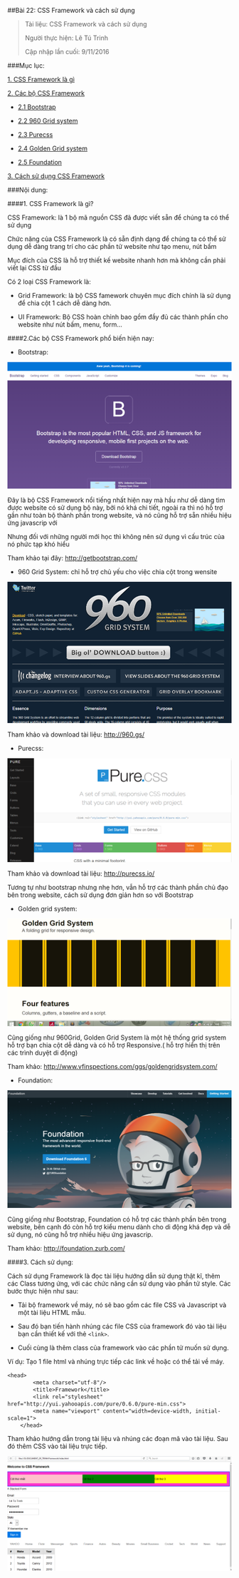 ##Bài 22: CSS Framework và cách sử dụng

>Tài liệu: CSS Framework và cách sử dụng
>
>Người thực hiện: Lê Tú Trinh
>
>Cập nhập lần cuối: 9/11/2016

###Mục lục:

[1. CSS Framework là gì](#1)

[2. Các bộ CSS Framework](#2)

- [2.1 Bootstrap](#2.1)

- [2.2 960 Grid system](#2.2)

- [2.3 Purecss](#2.3)

- [2.4 Golden Grid system](#2.4)

- [2.5 Foundation](#2.5)

[3. Cách sử dụng CSS Framework](#3)

###Nội dung:

<a name="1"></a>
####1. CSS Framework là gì?

CSS Framework: là 1 bộ mã nguồn CSS đã được viết sẵn để chúng ta có thể sử dụng

Chức năng của CSS Framework là có sẵn định dạng để chúng ta có thể sử dụng dễ dàng trang trí cho các phần tử website như tạo menu, nút bấm

Mục đích của CSS là hỗ trợ thiết kế website nhanh hơn mà không cần phải viết lại CSS từ đầu

Có 2 loại CSS Framework là:

- Grid Framework: là bộ CSS famework chuyên mục đích chính là sử dụng để chia cột 1 cách dễ dàng hơn.

- UI Framework: Bộ CSS hoàn chỉnh bao gồm đầy đủ các thành phần cho website như nút bấm, menu, form...

<a name="2"></a>
####2.Các bộ CSS Framework phổ biến hiện nay:

<a name="2.1"></a>
- Bootstrap: 

![a](https://github.com/TrinhTu/web_developer/blob/master/Task05_CSS_Course_01/Bai_22/image/a.png)

Đây là bộ CSS Framework nổi tiếng nhất hiện nay mà hầu như dễ dàng tìm được website có sử dụng bộ này, bởi nó khá chi tiết, ngoài ra thì nó hỗ trợ gần như toàn bộ thành phần trong website, và nó cũng hỗ trợ sẵn nhiều hiệu ứng javascrip với 

Nhưng đối với những người mới học thì không nên sử dụng vì cấu trúc của nó phức tạp khó hiểu

Tham khảo tại đây: http://getbootstrap.com/

<a name="2.2"></a>
- 960 Grid System: chỉ hỗ trợ chủ yếu cho việc chia cột trong wensite

![b](https://github.com/TrinhTu/web_developer/blob/master/Task05_CSS_Course_01/Bai_22/image/b.png)

Tham khảo và download tài liệu: http://960.gs/

<a name="2.3"></a>
- Purecss: 

![c](https://github.com/TrinhTu/web_developer/blob/master/Task05_CSS_Course_01/Bai_22/image/c.png)

Tham khảo và download tài liệu: http://purecss.io/

Tương tự như bootstrap nhưng nhẹ hơn, vẫn hỗ trợ các thành phần chủ đạo bên trong website, cách sử dụng đơn giản hơn so với Bootstrap

<a name="2.4"></a>
- Golden grid system: 

![d](https://github.com/TrinhTu/web_developer/blob/master/Task05_CSS_Course_01/Bai_22/image/d.png)

Cũng giống như 960Grid, Golden Grid System là một hệ thống grid system hỗ trợ bạn chia cột dễ dàng và có hỗ trợ Responsive.( hỗ trợ hiển thị trên các trình duyệt di động)

Tham khảo: http://www.vfinspections.com/ggs/goldengridsystem.com/

<a name="2.5"></a>
- Foundation: 

![e](https://github.com/TrinhTu/web_developer/blob/master/Task05_CSS_Course_01/Bai_22/image/e.png)

Cũng giống như Bootstrap, Foundation có hỗ trợ các thành phần bên trong website, bên cạnh đó còn hỗ trợ kiểu menu dành cho di động khá đẹp và dễ sử dụng, nó cũng hỗ trợ nhiều hiệu ứng javascrip.

Tham khảo: http://foundation.zurb.com/

<a name="3"></a>
####3. Cách sử dụng:

Cách sử dụng Framework là đọc tài liệu hướng dẫn sử dụng thật kĩ, thêm các Class tương ứng, với các chức năng cần sử dụng vào phần tử style. Các bước thực hiện như sau:

- Tải bộ framework về máy, nó sẽ bao gồm các file CSS và Javascript và một tài liệu HTML mẫu.

- Sau đó bạn tiến hành nhúng các file CSS của framework đó vào tài liệu bạn cần thiết kế với thẻ `<link>`.

- Cuối cùng là thêm class của framework vào các phần tử muốn sử dụng.

Ví dụ: Tạo 1 file html và nhúng trực tiếp các link về hoặc có thể tải về máy.

```
<head>
		<meta charset="utf-8"/>
		<title>Framework</title>
		<link rel="stylesheet" href="http://yui.yahooapis.com/pure/0.6.0/pure-min.css">
		<meta name="viewport" content="width=device-width, initial-scale=1">
	</head>
```

Tham khảo hướng dẫn trong tài liệu và nhúng các đoạn mã vào tài liệu. Sau đó thêm CSS vào tài liệu trực tiếp.

![f](https://github.com/TrinhTu/web_developer/blob/master/Task05_CSS_Course_01/Bai_22/image/f.png)
